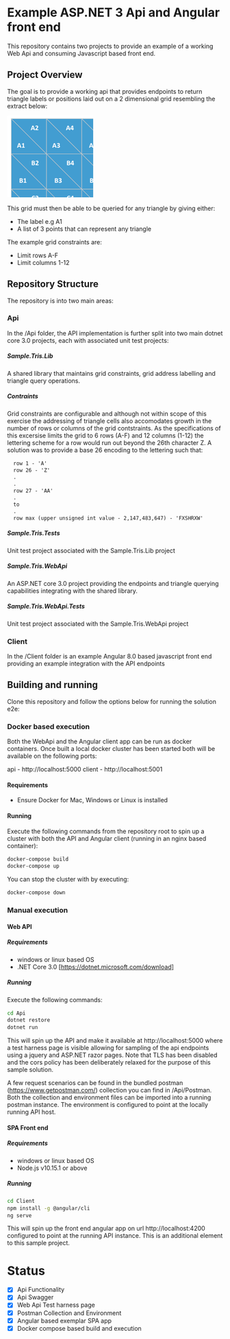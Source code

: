 # Example ASP.NET 3 Api and Angular front end
This repository contains two projects to provide an example of a working Web Api and consuming Javascript based front end.

## Project Overview
The goal is to provide a working api that provides endpoints to return triangle labels or positions laid out on a 2 dimensional grid resembling the extract below:

![alt text](.assets/grid.png "grid representation")

This grid must then be able to be queried for any triangle by giving either:
- The label e.g A1
- A list of 3 points that can represent any triangle

The example grid constraints are:
- Limit rows A-F
- Limit columns 1-12

## Repository Structure
The repository is into two main areas:

### Api
In the /Api folder, the API implementation is further split into two main dotnet core 3.0 projects, each with associated unit test projects:

##### Sample.Tris.Lib
A shared library that maintains grid constraints, grid address labelling and triangle query operations.

##### Contraints
Grid constraints are configurable and although not within scope of this exercise the addressing of triangle cells also accomodates growth in the number of rows or columns of the grid contstraints. As the specifications of this excersise limits the grid to 6 rows (A-F) and 12 columns (1-12) the lettering scheme for a row would run out beyond the 26th character Z.  A solution was to provide a base 26 encoding to the lettering such that:

```
  row 1 - 'A'
  row 26 - 'Z'
  .
  .
  row 27 - 'AA'
  .
  to
  .
  row max (upper unsigned int value - 2,147,483,647) - 'FXSHRXW'
```

##### Sample.Tris.Tests
Unit test project associated with the Sample.Tris.Lib project

##### Sample.Tris.WebApi
An ASP.NET core 3.0 project providing the endpoints and triangle querying capabilities integrating with the shared library.

##### Sample.Tris.WebApi.Tests
Unit test project associated with the Sample.Tris.WebApi project

### Client
In the /Client folder is an example Angular 8.0 based javascript front end providing an example integration with the API endpoints

## Building and running
Clone this repository and follow the options below for running the solution e2e:

### Docker based execution
Both the WebApi and the Angular client app can be run as docker containers.  Once built a local docker cluster has been started both will be available on the following ports:

api - http://localhost:5000
client - http://localhost:5001

#### Requirements
 - Ensure Docker for Mac, Windows or Linux is installed

#### Running
Execute the following commands from the repository root to spin up a cluster with both the API and Angular client (running in an nginx based container):

```bash
docker-compose build
docker-compose up
```

You can stop the cluster with by executing:

```bash
docker-compose down
```

### Manual execution

#### Web API

##### Requirements
- windows or linux based OS
- .NET Core 3.0 [https://dotnet.microsoft.com/download]

##### Running
Execute the following commands:

```bash
cd Api
dotnet restore
dotnet run
```

This will spin up the API and make it available at http://localhost:5000 where a test harness page is visible allowing for sampling of the api endpoints using a jquery and ASP.NET razor pages.  Note that TLS has been disabled and the cors policy has been deliberately relaxed for the purpose of this sample solution.

A few request scenarios can be found in the bundled postman (https://www.getpostman.com/) collection you can find in /Api/Postman. Both the collection and environment files can be imported into a running postman instance.  The environment is configured to point at the locally running API host.


#### SPA Front end

##### Requirements
- windows or linux based OS
- Node.js v10.15.1 or above

##### Running
```bash
cd Client
npm install -g @angular/cli
ng serve
```

This will spin up the front end angular app on url http://localhost:4200 configured to point at the running API instance.  This is an additional element to this sample project.


# Status

- [X] Api Functionality
- [X] Api Swagger
- [X] Web Api Test harness page
- [X] Postman Collection and Environment
- [X] Angular based exemplar SPA app
- [X] Docker compose based build and execution